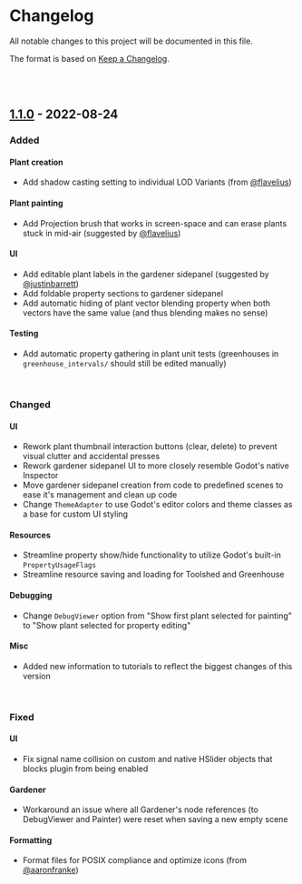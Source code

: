 # Changelog
All notable changes to this project will be documented in this file.

The format is based on [Keep a Changelog](https://keepachangelog.com/en/1.0.0/).

<br/><br/>

## [1.1.0]() - 2022-08-24
### Added

#### Plant creation
- Add shadow casting setting to individual LOD Variants (from [@flavelius](https://github.com/Flavelius))

#### Plant painting
- Add Projection brush that works in screen-space and can erase plants stuck in mid-air (suggested by [@flavelius](https://github.com/flavelius))

#### UI
- Add editable plant labels in the gardener sidepanel (suggested by [@justinbarrett](https://github.com/justinbarrett))
- Add foldable property sections to gardener sidepanel
- Add automatic hiding of plant vector blending property when both vectors have the same value (and thus blending makes no sense)

#### Testing
- Add automatic property gathering in plant unit tests (greenhouses in `greenhouse_intervals/` should still be edited manually)

<br/>

### Changed

#### UI
- Rework plant thumbnail interaction buttons (clear, delete) to prevent visual clutter and accidental presses
- Rework gardener sidepanel UI to more closely resemble Godot's native Inspector
- Move gardener sidepanel creation from code to predefined scenes to ease it's management and clean up code
- Change `ThemeAdapter` to use Godot's editor colors and theme classes as a base for custom UI styling

#### Resources
- Streamline property show/hide functionality to utilize Godot's built-in `PropertyUsageFlags`
- Streamline resource saving and loading for Toolshed and Greenhouse

#### Debugging
- Change `DebugViewer` option from "Show first plant selected for painting" to "Show plant selected for property editing"

#### Misc
- Added new information to tutorials to reflect the biggest changes of this version

<br/>

### Fixed

#### UI
- Fix signal name collision on custom and native HSlider objects that blocks plugin from being enabled

#### Gardener
- Workaround an issue where all Gardener's node references (to DebugViewer and Painter) were reset when saving a new empty scene

#### Formatting
- Format files for POSIX compliance and optimize icons (from [@aaronfranke](https://github.com/aaronfranke))
